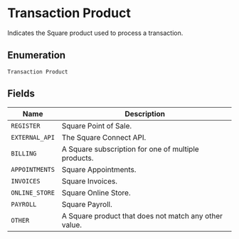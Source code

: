 
# Transaction Product

Indicates the Square product used to process a transaction.

## Enumeration

`Transaction Product`

## Fields

| Name | Description |
|  --- | --- |
| `REGISTER` | Square Point of Sale. |
| `EXTERNAL_API` | The Square Connect API. |
| `BILLING` | A Square subscription for one of multiple products. |
| `APPOINTMENTS` | Square Appointments. |
| `INVOICES` | Square Invoices. |
| `ONLINE_STORE` | Square Online Store. |
| `PAYROLL` | Square Payroll. |
| `OTHER` | A Square product that does not match any other value. |

